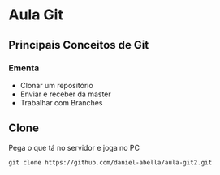 # Aula Git
## Principais Conceitos de Git

### Ementa
- Clonar um repositório
- Enviar e receber da master
- Trabalhar com Branches

## Clone

Pega o que tá no servidor e joga no PC

```
git clone https://github.com/daniel-abella/aula-git2.git
```


